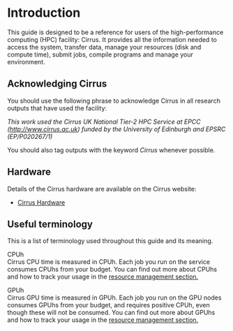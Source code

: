 # Introduction

This guide is designed to be a reference for users of the
high-performance computing (HPC) facility: Cirrus. It provides all the
information needed to access the system, transfer data, manage your
resources (disk and compute time), submit jobs, compile programs and
manage your environment.

## Acknowledging Cirrus

You should use the following phrase to acknowledge Cirrus in all
research outputs that have used the facility:

*This work used the Cirrus UK National Tier-2 HPC Service at EPCC
(http://www.cirrus.ac.uk) funded by the University of Edinburgh and
EPSRC (EP/P020267/1)*

You should also tag outputs with the keyword *Cirrus* whenever possible.

## Hardware

Details of the Cirrus hardware are available on the Cirrus website:

- [Cirrus Hardware](http://www.cirrus.ac.uk/about/hardware.html)

## Useful terminology

This is a list of terminology used throughout this guide and its
meaning.

CPUh  
Cirrus CPU time is measured in CPUh. Each job you run on the service
consumes CPUhs from your budget. You can find out more about CPUhs and
how to track your usage in the [resource management section.](resource_management.md)

GPUh  
Cirrus GPU time is measured in GPUh. Each job you run on the GPU nodes
consumes GPUhs from your budget, and requires positive CPUh, even though
these will not be consumed. You can find out more about GPUhs and how to
track your usage in the [resource management section.](resource_management.md)
